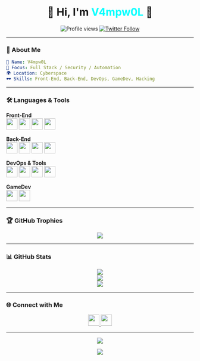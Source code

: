 <h1 align="center">🧛 Hi, I'm <span style="color:#00ffff">V4mpw0L</span> 👋</h1>
<p align="center">
  <img src="https://komarev.com/ghpvc/?username=v4mpw0l&label=Profile%20views&color=00ffff&style=flat-square" alt="Profile views" />
  <a href="https://twitter.com/v4mpw0l" target="_blank">
    <img src="https://img.shields.io/twitter/follow/v4mpw0l?logo=twitter&style=flat-square" alt="Twitter Follow" />
  </a>
</p>

---

### 🧠 About Me

```yaml
🧛 Name: V4mpw0L
🧠 Focus: Full Stack / Security / Automation
🌍 Location: Cyberspace
🕶️ Skills: Front-End, Back-End, DevOps, GameDev, Hacking
```

---

### 🛠️ Languages & Tools

**Front-End**  
<img src="https://cdn.jsdelivr.net/gh/devicons/devicon/icons/react/react-original.svg" width="30" />
<img src="https://cdn.jsdelivr.net/gh/devicons/devicon/icons/vuejs/vuejs-original.svg" width="30" />
<img src="https://cdn.jsdelivr.net/gh/devicons/devicon/icons/javascript/javascript-original.svg" width="30" />
<img src="https://cdn.jsdelivr.net/gh/devicons/devicon/icons/html5/html5-original.svg" width="30" />

**Back-End**  
<img src="https://cdn.jsdelivr.net/gh/devicons/devicon/icons/nodejs/nodejs-original.svg" width="30" />
<img src="https://cdn.jsdelivr.net/gh/devicons/devicon/icons/php/php-original.svg" width="30" />
<img src="https://cdn.jsdelivr.net/gh/devicons/devicon/icons/mysql/mysql-original.svg" width="30" />
<img src="https://cdn.jsdelivr.net/gh/devicons/devicon/icons/postgresql/postgresql-original.svg" width="30" />

**DevOps & Tools**  
<img src="https://cdn.jsdelivr.net/gh/devicons/devicon/icons/git/git-original.svg" width="30" />
<img src="https://cdn.jsdelivr.net/gh/devicons/devicon/icons/docker/docker-original.svg" width="30" />
<img src="https://cdn.jsdelivr.net/gh/devicons/devicon/icons/linux/linux-original.svg" width="30" />
<img src="https://cdn.jsdelivr.net/gh/devicons/devicon/icons/nginx/nginx-original.svg" width="30" />

**GameDev**  
<img src="https://cdn.jsdelivr.net/gh/devicons/devicon/icons/unity/unity-original.svg" width="30" />
<img src="https://cdn.jsdelivr.net/gh/devicons/devicon/icons/unrealengine/unrealengine-original.svg" width="30" />

---

### 🏆 GitHub Trophies

<p align="center">
  <img src="https://github-profile-trophy.vercel.app/?username=v4mpw0l&theme=darkhub&no-frame=true&row=2&column=3" />
</p>

---

### 📊 GitHub Stats

<p align="center">
  <img src="https://github-readme-stats.vercel.app/api/top-langs/?username=v4mpw0l&layout=compact&theme=tokyonight" />
  <br/>
  <img src="https://github-readme-stats.vercel.app/api?username=v4mpw0l&show_icons=true&theme=tokyonight" />
  <br/>
  <img src="https://github-readme-streak-stats.herokuapp.com?user=v4mpw0l&theme=tokyonight" />
</p>

---

### 🌐 Connect with Me

<p align="center">
  <a href="https://twitter.com/v4mpw0l" target="_blank">
    <img src="https://raw.githubusercontent.com/rahuldkjain/github-profile-readme-generator/master/src/images/icons/Social/twitter.svg" width="30" />
  </a>
  <a href="https://github.com/v4mpw0l" target="_blank">
    <img src="https://cdn-icons-png.flaticon.com/512/25/25231.png" width="30" />
  </a>
</p>

---

<!-- Snake animation (GitHub contribution grid animation) -->
<p align="center">
  <img src="https://github.com/v4mpw0l/v4mpw0l/blob/output/github-contribution-grid-snake.svg" />
</p>

<!-- Extra animation: typing effect -->
<p align="center">
  <img src="https://readme-typing-svg.herokuapp.com?font=Fira+Code&size=24&pause=1000&color=00FFFF&width=435&lines=console.log(%22Hello+World!%22);+;V4mpw0L+is+Online..." />
</p>

